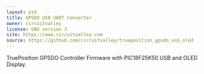 ```yaml
---
layout: pid
title: GPSDO USB UART Converter
owner: circuitvalley
license: GNU version 3 
site: https://www.circuitvalley.com
source: https://github.com/circuitvalley/trueposition_gpsdo_usb_oled
---
```

TruePosition GPSDO Controller Firmware with PIC18F25K50 USB and OLED Display.
